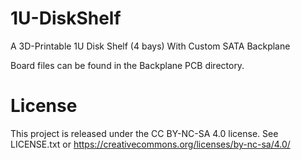# 1U-DiskShelf
A 3D-Printable 1U Disk Shelf (4 bays) With Custom SATA Backplane

Board files can be found in the Backplane PCB directory.

# License
This project is released under the CC BY-NC-SA 4.0 license. See LICENSE.txt or https://creativecommons.org/licenses/by-nc-sa/4.0/
